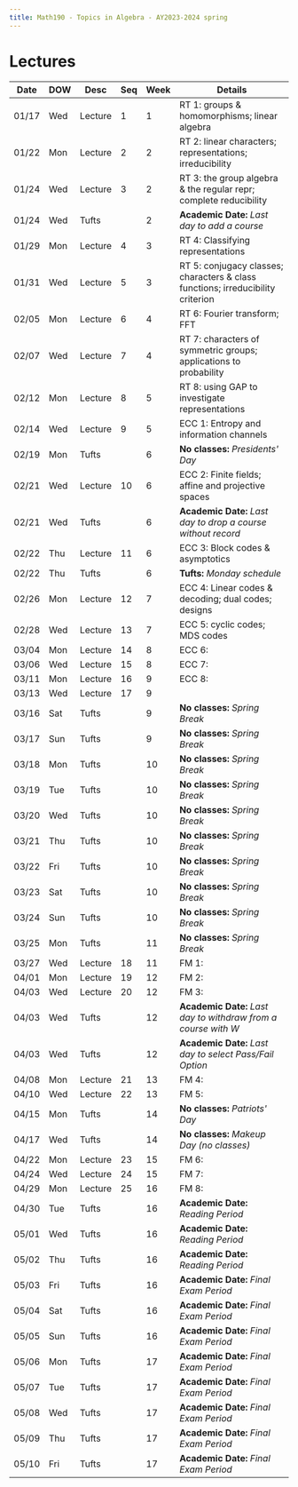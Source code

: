 ```yaml
---
title: Math190 - Topics in Algebra - AY2023-2024 spring
---
```


# **Lectures**
  

  | Date  | DOW | Desc    | Seq | Week | Details                                                                         |
  |-------|-----|---------|-----|------|---------------------------------------------------------------------------------|
  | 01/17 | Wed | Lecture | 1   | 1    | RT 1: groups & homomorphisms; linear algebra                                    |
  | 01/22 | Mon | Lecture | 2   | 2    | RT 2: linear characters; representations; irreducibility                        |
  | 01/24 | Wed | Lecture | 3   | 2    | RT 3: the group algebra & the regular repr; complete reducibility               |
  | 01/24 | Wed | Tufts   |     | 2    | **Academic Date:** *Last day to add a course*                                   |
  | 01/29 | Mon | Lecture | 4   | 3    | RT 4: Classifying representations                                               |
  | 01/31 | Wed | Lecture | 5   | 3    | RT 5: conjugacy classes; characters & class functions; irreducibility criterion |
  | 02/05 | Mon | Lecture | 6   | 4    | RT 6: Fourier transform; FFT                                                    |
  | 02/07 | Wed | Lecture | 7   | 4    | RT 7: characters of symmetric groups; applications to probability               |
  | 02/12 | Mon | Lecture | 8   | 5    | RT 8: using GAP to investigate representations                                  |
  | 02/14 | Wed | Lecture | 9   | 5    | ECC 1: Entropy and information channels                                         |
  | 02/19 | Mon | Tufts   |     | 6    | **No classes:** *Presidents' Day*                                               |
  | 02/21 | Wed | Lecture | 10  | 6    | ECC 2: Finite fields; affine and projective spaces                              |
  | 02/21 | Wed | Tufts   |     | 6    | **Academic Date:** *Last day to drop a course without record*                   |
  | 02/22 | Thu | Lecture | 11  | 6    | ECC 3: Block codes & asymptotics                                                |
  | 02/22 | Thu | Tufts   |     | 6    | **Tufts:** *Monday schedule*                                                    |
  | 02/26 | Mon | Lecture | 12  | 7    | ECC 4: Linear codes & decoding; dual codes; designs                             |
  | 02/28 | Wed | Lecture | 13  | 7    | ECC 5: cyclic codes; MDS codes                                                  |
  | 03/04 | Mon | Lecture | 14  | 8    | ECC 6:                                                                          |
  | 03/06 | Wed | Lecture | 15  | 8    | ECC 7:                                                                          |
  | 03/11 | Mon | Lecture | 16  | 9    | ECC 8:                                                                          |
  | 03/13 | Wed | Lecture | 17  | 9    |                                                                                 |
  | 03/16 | Sat | Tufts   |     | 9    | **No classes:** *Spring Break*                                                  |
  | 03/17 | Sun | Tufts   |     | 9    | **No classes:** *Spring Break*                                                  |
  | 03/18 | Mon | Tufts   |     | 10   | **No classes:** *Spring Break*                                                  |
  | 03/19 | Tue | Tufts   |     | 10   | **No classes:** *Spring Break*                                                  |
  | 03/20 | Wed | Tufts   |     | 10   | **No classes:** *Spring Break*                                                  |
  | 03/21 | Thu | Tufts   |     | 10   | **No classes:** *Spring Break*                                                  |
  | 03/22 | Fri | Tufts   |     | 10   | **No classes:** *Spring Break*                                                  |
  | 03/23 | Sat | Tufts   |     | 10   | **No classes:** *Spring Break*                                                  |
  | 03/24 | Sun | Tufts   |     | 10   | **No classes:** *Spring Break*                                                  |
  | 03/25 | Mon | Tufts   |     | 11   | **No classes:** *Spring Break*                                                  |
  | 03/27 | Wed | Lecture | 18  | 11   | FM 1:                                                                           |
  | 04/01 | Mon | Lecture | 19  | 12   | FM 2:                                                                           |
  | 04/03 | Wed | Lecture | 20  | 12   | FM 3:                                                                           |
  | 04/03 | Wed | Tufts   |     | 12   | **Academic Date:** *Last day to withdraw from a course with W*                  |
  | 04/03 | Wed | Tufts   |     | 12   | **Academic Date:** *Last day to select Pass/Fail Option*                        |
  | 04/08 | Mon | Lecture | 21  | 13   | FM 4:                                                                           |
  | 04/10 | Wed | Lecture | 22  | 13   | FM 5:                                                                           |
  | 04/15 | Mon | Tufts   |     | 14   | **No classes:** *Patriots' Day*                                                 |
  | 04/17 | Wed | Tufts   |     | 14   | **No classes:** *Makeup Day (no classes)*                                       |
  | 04/22 | Mon | Lecture | 23  | 15   | FM 6:                                                                           |
  | 04/24 | Wed | Lecture | 24  | 15   | FM 7:                                                                           |
  | 04/29 | Mon | Lecture | 25  | 16   | FM 8:                                                                           |
  | 04/30 | Tue | Tufts   |     | 16   | **Academic Date:** *Reading Period*                                             |
  | 05/01 | Wed | Tufts   |     | 16   | **Academic Date:** *Reading Period*                                             |
  | 05/02 | Thu | Tufts   |     | 16   | **Academic Date:** *Reading Period*                                             |
  | 05/03 | Fri | Tufts   |     | 16   | **Academic Date:** *Final Exam Period*                                          |
  | 05/04 | Sat | Tufts   |     | 16   | **Academic Date:** *Final Exam Period*                                          |
  | 05/05 | Sun | Tufts   |     | 16   | **Academic Date:** *Final Exam Period*                                          |
  | 05/06 | Mon | Tufts   |     | 17   | **Academic Date:** *Final Exam Period*                                          |
  | 05/07 | Tue | Tufts   |     | 17   | **Academic Date:** *Final Exam Period*                                          |
  | 05/08 | Wed | Tufts   |     | 17   | **Academic Date:** *Final Exam Period*                                          |
  | 05/09 | Thu | Tufts   |     | 17   | **Academic Date:** *Final Exam Period*                                          |
  | 05/10 | Fri | Tufts   |     | 17   | **Academic Date:** *Final Exam Period*                                          |
